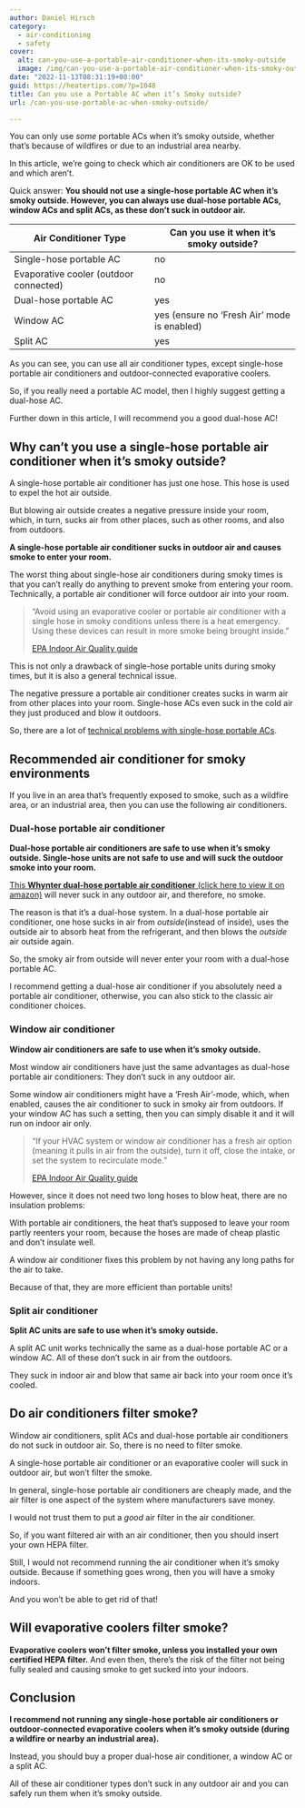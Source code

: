 ```yaml
---
author: Daniel Hirsch
category:
  - air-conditioning
  - safety
cover:
  alt: can-you-use-a-portable-air-conditioner-when-its-smoky-outside
  image: /img/can-you-use-a-portable-air-conditioner-when-its-smoky-outside.webp
date: "2022-11-13T08:31:19+00:00"
guid: https://heatertips.com/?p=1048
title: Can you use a Portable AC when it’s Smoky outside?
url: /can-you-use-portable-ac-when-smoky-outside/

---
```

You can only use _some_ portable ACs when it’s smoky outside, whether that’s because of wildfires or due to an industrial area nearby.

In this article, we’re going to check which air conditioners are OK to be used and which aren’t.

Quick answer: **You should not use a single-hose portable AC when it’s smoky outside. However, you can always use dual-hose portable ACs, window ACs and split ACs, as these don’t suck in outdoor air.**

Air Conditioner Type | Can you use it when it’s smoky outside?
--- | ---
Single-hose portable AC | no
Evaporative cooler (outdoor connected) | no
Dual-hose portable AC | yes
Window AC | yes (ensure no ‘Fresh Air’ mode is enabled)
Split AC | yes

As you can see, you can use all air conditioner types, except single-hose portable air conditioners and outdoor-connected evaporative coolers.

So, if you really need a portable AC model, then I highly suggest getting a dual-hose AC.

Further down in this article, I will recommend you a good dual-hose AC!

## Why can’t you use a single-hose portable air conditioner when it’s smoky outside?

A single-hose portable air conditioner has just one hose. This hose is used to expel the hot air outside.

But blowing air outside creates a negative pressure inside your room, which, in turn, sucks air from other places, such as other rooms, and also from outdoors.

**A single-hose portable air conditioner sucks in outdoor air and causes smoke to enter your room.**

The worst thing about single-hose air conditioners during smoky times is that you can’t really do anything to prevent smoke from entering your room. Technically, a portable air conditioner will force outdoor air into your room.

> “Avoid using an evaporative cooler or portable air conditioner with a single hose in smoky conditions unless there is a heat emergency. Using these devices can result in more smoke being brought inside.”
>
> [EPA Indoor Air Quality guide](https://www.epa.gov/indoor-air-quality-iaq/create-clean-room-protect-indoor-air-quality-during-wildfire)

This is not only a drawback of single-hose portable units during smoky times, but it is also a general technical issue.

The negative pressure a portable air conditioner creates sucks in warm air from other places into your room. Single-hose ACs even suck in the cold air they just produced and blow it outdoors.

So, there are a lot of [technical problems with single-hose portable ACs](/how-does-a-portable-air-conditioner-work/).

## Recommended air conditioner for smoky environments

If you live in an area that’s frequently exposed to smoke, such as a wildfire area, or an industrial area, then you can use the following air conditioners.

### Dual-hose portable air conditioner

**Dual-hose portable air conditioners are safe to use when it’s smoky outside. Single-hose units are not safe to use and will suck the outdoor smoke into your room.**

[This **Whynter dual-hose portable air conditioner** (click here to view it on amazon)](https://www.amazon.com/Whynter-ARC-14S-Conditioner-Dehumidifier-Activated/dp/B0028AYQDC?keywords=whynter+dual+hose+portable+air+conditioner&qid=1668325714&sprefix=whynter+dual%2Caps%2C173&sr=8-3&linkCode=ll1&tag=heatertips-20&linkId=afbf315c618e554a10302159f2ce37d4&language=en_US&ref_=as_li_ss_tl) will never suck in any outdoor air, and therefore, no smoke.

The reason is that it’s a dual-hose system. In a dual-hose portable air conditioner, one hose sucks in air from _outside_(instead of inside), uses the outside air to absorb heat from the refrigerant, and then blows the _outside_ air outside again.

So, the smoky air from outside will never enter your room with a dual-hose portable AC.

I recommend getting a dual-hose air conditioner if you absolutely need a portable air conditioner, otherwise, you can also stick to the classic air conditioner choices.

### Window air conditioner

**Window air conditioners are safe to use when it’s smoky outside.**

Most window air conditioners have just the same advantages as dual-hose portable air conditioners: They don’t suck in any outdoor air.

Some window air conditioners might have a ‘Fresh Air’-mode, which, when enabled, causes the air conditioner to suck in smoky air from outdoors. If your window AC has such a setting, then you can simply disable it and it will run on indoor air only.

> “If your HVAC system or window air conditioner has a fresh air option (meaning it pulls in air from the outside), turn it off, close the intake, or set the system to recirculate mode.”
>
> [EPA Indoor Air Quality guide](https://www.epa.gov/indoor-air-quality-iaq/create-clean-room-protect-indoor-air-quality-during-wildfire)

However, since it does not need two long hoses to blow heat, there are no insulation problems:

With portable air conditioners, the heat that’s supposed to leave your room partly reenters your room, because the hoses are made of cheap plastic and don’t insulate well.

A window air conditioner fixes this problem by not having any long paths for the air to take.

Because of that, they are more efficient than portable units!

### Split air conditioner

**Split AC units are safe to use when it’s smoky outside.**

A split AC unit works technically the same as a dual-hose portable AC or a window AC. All of these don’t suck in air from the outdoors.

They suck in indoor air and blow that same air back into your room once it’s cooled.

## Do air conditioners filter smoke?

Window air conditioners, split ACs and dual-hose portable air conditioners do not suck in outdoor air. So, there is no need to filter smoke.

A single-hose portable air conditioner or an evaporative cooler will suck in outdoor air, but won’t filter the smoke.

In general, single-hose portable air conditioners are cheaply made, and the air filter is one aspect of the system where manufacturers save money.

I would not trust them to put a _good_ air filter in the air conditioner.

So, if you want filtered air with an air conditioner, then you should insert your own HEPA filter.

Still, I would not recommend running the air conditioner when it’s smoky outside. Because if something goes wrong, then you will have a smoky indoors.

And you won’t be able to get rid of that!

## Will evaporative coolers filter smoke?

**Evaporative coolers won’t filter smoke, unless you installed your own certified HEPA filter.** And even then, there’s the risk of the filter not being fully sealed and causing smoke to get sucked into your indoors.

## Conclusion

**I recommend not running any single-hose portable air conditioners or outdoor-connected evaporative coolers when it’s smoky outside (during a wildfire or nearby an industrial area).**

Instead, you should buy a proper dual-hose air conditioner, a window AC or a split AC.

All of these air conditioner types don’t suck in any outdoor air and you can safely run them when it’s smoky outside.
